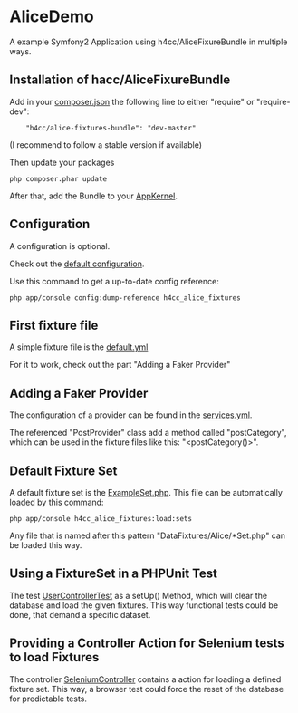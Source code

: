 AliceDemo
=========

A example Symfony2 Application using h4cc/AliceFixureBundle in multiple ways.


## Installation of hacc/AliceFixureBundle

Add in your [composer.json](composer.json) the following line to either "require" or "require-dev":
```
    "h4cc/alice-fixtures-bundle": "dev-master"
```
(I recommend to follow a stable version if available)

Then update your packages
```
php composer.phar update
```

After that, add the Bundle to your [AppKernel](app/AppKernel.php).



## Configuration

A configuration is optional.

Check out the [default configuration](app/config/config_dev.yml).

Use this command to get a up-to-date config reference:
```
php app/console config:dump-reference h4cc_alice_fixtures
```

## First fixture file

A simple fixture file is the [default.yml](src/h4cc/AliceDemoBundle/DataFixtures/Alice/default.yml)

For it to work, check out the part "Adding a Faker Provider"


## Adding a Faker Provider

The configuration of a provider can be found in the [services.yml](src/h4cc/AliceDemoBundle/Resources/config/services.yml).

The referenced "PostProvider" class add a method called "postCategory", which can be used in the fixture files like this: "<postCategory()>".


## Default Fixture Set

A default fixture set is the [ExampleSet.php](src/h4cc/AliceDemoBundle/DataFixtures/Alice/ExampleSet.php).
This file can be automatically loaded by this command:
```
php app/console h4cc_alice_fixtures:load:sets
```

Any file that is named after this pattern "DataFixtures/Alice/*Set.php" can be loaded this way.


## Using a FixtureSet in a PHPUnit Test

The test [UserControllerTest](src/h4cc/AliceDemoBundle/Tests/Controller/UserControllerTest.php) as a setUp() Method, which will clear the database and load the given fixtures.
This way functional tests could be done, that demand a specific dataset.


## Providing a Controller Action for Selenium tests to load Fixtures

The controller [SeleniumController](src/h4cc/AliceDemoBundle/Controller/SeleniumController.php) contains a action for loading a defined fixture set.
This way, a browser test could force the reset of the database for predictable tests.


